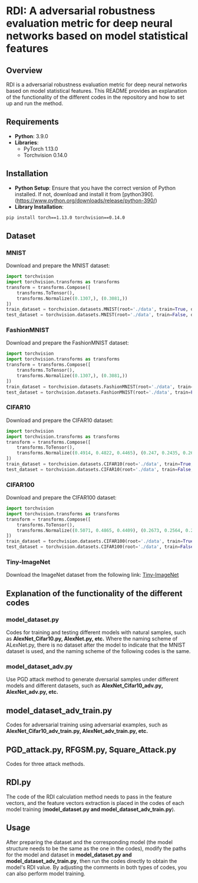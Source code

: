 # RDI: A adversarial robustness evaluation metric for deep neural networks based on model statistical features
## Overview
RDI is a adversarial robustness evaluation metric for deep neural networks based on model statistical features. This README provides an explanation of the functionality of the different codes in the repository and how to set up and run the method.
## Requirements
- **Python**: 3.9.0
- **Libraries**:
  - PyTorch 1.13.0
  - Torchvision 0.14.0
## Installation
- **Python Setup**: Ensure that you have the correct version of Python installed. If not, download and install it from [python390].(https://www.python.org/downloads/release/python-390/)
- **Library Installation**: <br>
```bash
pip install torch==1.13.0 torchvision==0.14.0
```
## Dataset
### MNIST
Download and prepare the MNIST dataset:
```python
import torchvision
import torchvision.transforms as transforms
transform = transforms.Compose([
    transforms.ToTensor(),
    transforms.Normalize((0.1307,), (0.3081,))
])
train_dataset = torchvision.datasets.MNIST(root='./data', train=True, download=True, transform=transform)
test_dataset = torchvision.datasets.MNIST(root='./data', train=False, download=True, transform=transform)
```
### FashionMNIST
Download and prepare the FashionMNIST dataset:
```python
import torchvision
import torchvision.transforms as transforms
transform = transforms.Compose([
    transforms.ToTensor(),
    transforms.Normalize((0.1307,), (0.3081,))
])
train_dataset = torchvision.datasets.FashionMNIST(root='./data', train=True, download=True, transform=transform)
test_dataset = torchvision.datasets.FashionMNIST(root='./data', train=False, download=True, transform=transform)
```

### CIFAR10
Download and prepare the CIFAR10 dataset:
```python
import torchvision
import torchvision.transforms as transforms
transform = transforms.Compose([
    transforms.ToTensor(),
    transforms.Normalize((0.4914, 0.4822, 0.4465), (0.247, 0.2435, 0.2616))
])
train_dataset = torchvision.datasets.CIFAR10(root='./data', train=True, download=True, transform=transform)
test_dataset = torchvision.datasets.CIFAR10(root='./data', train=False, download=True, transform=transform)
```

### CIFAR100
Download and prepare the CIFAR100 dataset:
```python
import torchvision
import torchvision.transforms as transforms
transform = transforms.Compose([
    transforms.ToTensor(),
    transforms.Normalize((0.5071, 0.4865, 0.4409), (0.2673, 0.2564, 0.2762))
])
train_dataset = torchvision.datasets.CIFAR100(root='./data', train=True, download=True, transform=transform)
test_dataset = torchvision.datasets.CIFAR100(root='./data', train=False, download=True, transform=transform)
```
### Tiny-ImageNet
Download the ImageNet dataset from the following link: [Tiny-ImageNet](http://cs231n.stanford.edu/tiny-imagenet-200.zip)

## Explanation of the functionality of the different codes
### model_dataset.py
Codes for training and testing different models with natural samples, such as **AlexNet_Cifar10.py, AlexNet.py, etc.** Where the naming scheme of ALexNet.py, there is no dataset after the model to indicate that the MNIST dataset is used, and the naming scheme of the following codes is the same.
### model_dataset_adv.py
Use PGD attack method to generate dversarial samples under different models and different datasets, such as **AlexNet_Cifar10_adv.py, AlexNet_adv.py, etc.**
## model_dataset_adv_train.py
Codes for adversarial training using adversarial examples, such as **AlexNet_Cifar10_adv_train.py, AlexNet_adv_train.py, etc.**
## PGD_attack.py, RFGSM.py, Square_Attack.py
Codes for three attack methods.
## RDI.py
The code of the RDI calculation method needs to pass in the feature vectors, and the feature vectors extraction is placed in the codes of each model training (**model_dataset.py and model_dataset_adv_train.py**).

## Usage
After preparing the dataset and the corresponding model (the model structure needs to be the same as the one in the codes), modify the paths for the model and dataset in **model_dataset.py and model_dataset_adv_train.py**, then run the codes directly to obtain the model's RDI value. By adjusting the comments in both types of codes, you can also perform model training.
